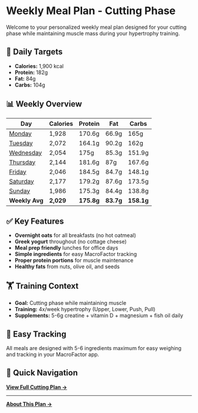 # Weekly Meal Plan - Cutting Phase

Welcome to your personalized weekly meal plan designed for your cutting phase while maintaining muscle mass during your hypertrophy training.

## 🎯 Daily Targets

- **Calories:** 1,900 kcal
- **Protein:** 182g
- **Fat:** 84g
- **Carbs:** 104g

## 📊 Weekly Overview

| Day | Calories | Protein | Fat | Carbs |
|-----|----------|---------|-----|-------|
| [Monday](/cutting/monday) | 1,928 | 170.6g | 66.9g | 165g |
| [Tuesday](/cutting/tuesday) | 2,072 | 164.1g | 90.2g | 162g |
| [Wednesday](/cutting/wednesday) | 2,054 | 175g | 85.3g | 151.9g |
| [Thursday](/cutting/thursday) | 2,144 | 181.6g | 87g | 167.6g |
| [Friday](/cutting/friday) | 2,046 | 184.5g | 84.7g | 148.1g |
| [Saturday](/cutting/saturday) | 2,177 | 179.2g | 87.6g | 173.5g |
| [Sunday](/cutting/sunday) | 1,986 | 175.3g | 84.4g | 138.8g |
| **Weekly Avg** | **2,029** | **175.8g** | **83.7g** | **158.1g** |

## ✅ Key Features

- **Overnight oats** for all breakfasts (no hot oatmeal)
- **Greek yogurt** throughout (no cottage cheese)
- **Meal prep friendly** lunches for office days
- **Simple ingredients** for easy MacroFactor tracking
- **Proper protein portions** for muscle maintenance
- **Healthy fats** from nuts, olive oil, and seeds

## 🏋️ Training Context

- **Goal:** Cutting phase while maintaining muscle
- **Training:** 4x/week hypertrophy (Upper, Lower, Push, Pull)
- **Supplements:** 5-6g creatine + vitamin D + magnesium + fish oil daily

## 📱 Easy Tracking

All meals are designed with 5-6 ingredients maximum for easy weighing and tracking in your MacroFactor app.

## 📅 Quick Navigation

**[View Full Cutting Plan →](/cutting)**

---

**[About This Plan →](/about)** 